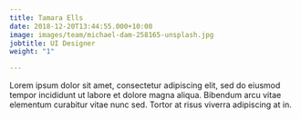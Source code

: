 ```yaml
---
title: Tamara Ells
date: 2018-12-20T13:44:55.000+10:00
image: images/team/michael-dam-258165-unsplash.jpg
jobtitle: UI Designer
weight: "1"

---
```

Lorem ipsum dolor sit amet, consectetur adipiscing elit, sed do eiusmod tempor incididunt ut labore et dolore magna aliqua. Bibendum arcu vitae elementum curabitur vitae nunc sed. Tortor at risus viverra adipiscing at in.
